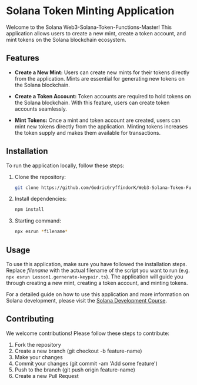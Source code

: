 # Solana Token Minting Application

Welcome to the Solana Web3-Solana-Token-Functions-Master! This application allows users to create a new mint, create a token account, and mint tokens on the Solana blockchain ecosystem.

## Features

- **Create a New Mint:** Users can create new mints for their tokens directly from the application. Mints are essential for generating new tokens on the Solana blockchain.

- **Create a Token Account:** Token accounts are required to hold tokens on the Solana blockchain. With this feature, users can create token accounts seamlessly.

- **Mint Tokens:** Once a mint and token account are created, users can mint new tokens directly from the application. Minting tokens increases the token supply and makes them available for transactions.

## Installation

To run the application locally, follow these steps:

1. Clone the repository:

   ```bash
   git clone https://github.com/GodricGryffindorK/Web3-Solana-Token-Functions-Master
   ```

2. Install dependencies:

   ```bash
   npm install
   ```

3. Starting command:

   ```bash
   npx esrun *filename*
   ```

## Usage

To use this application, make sure you have followed the installation steps. Replace *filename* with the actual filename of the script you want to run (e.g. ```npx esrun Lesson1.gernerate-keypair.ts```). The application will guide you through creating a new mint, creating a token account, and minting tokens.

For a detailed guide on how to use this application and more information on Solana development, please visit the [Solana Development Course](https://https://www.soldev.app/course).

## Contributing

We welcome contributions! Please follow these steps to contribute:

1. Fork the repository
2. Create a new branch (git checkout -b feature-name)
3. Make your changes
4. Commit your changes (git commit -am 'Add some feature')
5. Push to the branch (git push origin feature-name)
6. Create a new Pull Request
